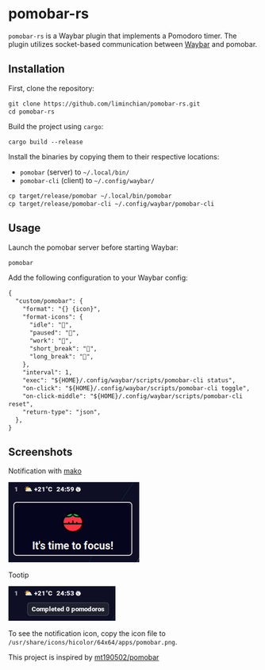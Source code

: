# pomobar-rs

`pomobar-rs` is a Waybar plugin that implements a Pomodoro timer.
The plugin utilizes socket-based communication between [Waybar](https://github.com/Alexays/Waybar) and pomobar.

## Installation

First, clone the repository:

```shell
git clone https://github.com/liminchian/pomobar-rs.git
cd pomobar-rs
```

Build the project using `cargo`:

```shell
cargo build --release
```

Install the binaries by copying them to their respective locations:

- `pomobar` (server) to `~/.local/bin/`
- `pomobar-cli` (client) to `~/.config/waybar/`

```shell
cp target/release/pomobar ~/.local/bin/pomobar
cp target/release/pomobar-cli ~/.config/waybar/pomobar-cli
```

## Usage

Launch the pomobar server before starting Waybar:

```shell
pomobar
```

Add the following configuration to your Waybar config:

```jsonc
{
  "custom/pomobar": {
    "format": "{} {icon}",
    "format-icons": {
      "idle": "",
      "paused": "",
      "work": "",
      "short_break": "",
      "long_break": "",
    },
    "interval": 1,
    "exec": "${HOME}/.config/waybar/scripts/pomobar-cli status",
    "on-click": "${HOME}/.config/waybar/scripts/pomobar-cli toggle",
    "on-click-middle": "${HOME}/.config/waybar/scripts/pomobar-cli reset",
    "return-type": "json",
  },
}
```

## Screenshots

Notification with [mako]()

![pomobar-notification](assets/notification.png)

Tootip

![pomobar-tooltip](assets/tooltip.png)

To see the notification icon, copy the icon file to `/usr/share/icons/hicolor/64x64/apps/pomobar.png`.

This project is inspired by [mt190502/pomobar](https://github.com/mt190502/pomobar)

